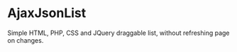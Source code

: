 # AjaxJsonList

Simple HTML, PHP, CSS and JQuery draggable list, without refreshing page on changes.
